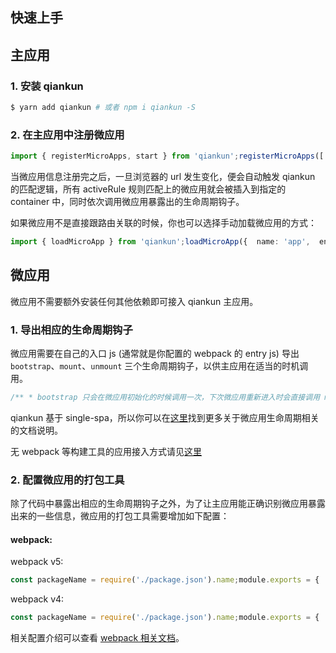 ## 快速上手

## 主应用

### 1\. 安装 qiankun

```bash
$ yarn add qiankun # 或者 npm i qiankun -S
```

### 2\. 在主应用中注册微应用

```ts
import { registerMicroApps, start } from 'qiankun';registerMicroApps([  {    name: 'react app', // app name registered    entry: '//localhost:7100',    container: '#yourContainer',    activeRule: '/yourActiveRule',  },  {    name: 'vue app',    entry: { scripts: ['//localhost:7100/main.js'] },    container: '#yourContainer2',    activeRule: '/yourActiveRule2',  },]);start();
```

当微应用信息注册完之后，一旦浏览器的 url 发生变化，便会自动触发 qiankun 的匹配逻辑，所有 activeRule 规则匹配上的微应用就会被插入到指定的 container 中，同时依次调用微应用暴露出的生命周期钩子。

如果微应用不是直接跟路由关联的时候，你也可以选择手动加载微应用的方式：

```ts
import { loadMicroApp } from 'qiankun';loadMicroApp({  name: 'app',  entry: '//localhost:7100',  container: '#yourContainer',});
```

## 微应用

微应用不需要额外安装任何其他依赖即可接入 qiankun 主应用。

### 1\. 导出相应的生命周期钩子

微应用需要在自己的入口 js (通常就是你配置的 webpack 的 entry js) 导出 `bootstrap`、`mount`、`unmount` 三个生命周期钩子，以供主应用在适当的时机调用。

```jsx
/** * bootstrap 只会在微应用初始化的时候调用一次，下次微应用重新进入时会直接调用 mount 钩子，不会再重复触发 bootstrap。 * 通常我们可以在这里做一些全局变量的初始化，比如不会在 unmount 阶段被销毁的应用级别的缓存等。 */export async function bootstrap() {  console.log('react app bootstraped');}/** * 应用每次进入都会调用 mount 方法，通常我们在这里触发应用的渲染方法 */export async function mount(props) {  ReactDOM.render(<App />, props.container ? props.container.querySelector('#root') : document.getElementById('root'));}/** * 应用每次 切出/卸载 会调用的方法，通常在这里我们会卸载微应用的应用实例 */export async function unmount(props) {  ReactDOM.unmountComponentAtNode(    props.container ? props.container.querySelector('#root') : document.getElementById('root'),  );}/** * 可选生命周期钩子，仅使用 loadMicroApp 方式加载微应用时生效 */export async function update(props) {  console.log('update props', props);}
```

qiankun 基于 single-spa，所以你可以在[这里](https://single-spa.js.org/docs/building-applications.html#registered-application-lifecycle)找到更多关于微应用生命周期相关的文档说明。

无 webpack 等构建工具的应用接入方式请见[这里](https://qiankun.umijs.org/zh/guide/tutorial#%E9%9D%9E-webpack-%E6%9E%84%E5%BB%BA%E7%9A%84%E5%BE%AE%E5%BA%94%E7%94%A8)

### 2\. 配置微应用的打包工具

除了代码中暴露出相应的生命周期钩子之外，为了让主应用能正确识别微应用暴露出来的一些信息，微应用的打包工具需要增加如下配置：

#### webpack:

webpack v5:

```js
const packageName = require('./package.json').name;module.exports = {  output: {    library: `${packageName}-[name]`,    libraryTarget: 'umd',    chunkLoadingGlobal: `webpackJsonp_${packageName}`,  },};
```

webpack v4:

```js
const packageName = require('./package.json').name;module.exports = {  output: {    library: `${packageName}-[name]`,    libraryTarget: 'umd',    jsonpFunction: `webpackJsonp_${packageName}`,  },};
```

相关配置介绍可以查看 [webpack 相关文档](https://webpack.js.org/configuration/output/#outputlibrary)。